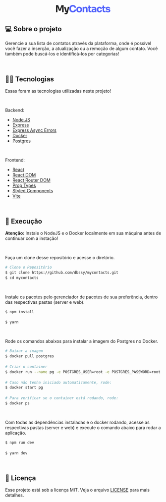 <p align="center">
  <img src="./.github/myContacts.svg" width="35%">
</p>

## 💻 Sobre o projeto

Gerencie a sua lista de contatos através da plataforma, onde é possível você fazer a inserção, a atualização ou a remoção de algum contato. Você também pode buscá-los e identificá-los por categorias!

<br>

## 👨‍💻 Tecnologias
Essas foram as tecnologias utilizadas neste projeto!

<br>

Backend:
- [Node.JS](https://nodejs.org/en/)
- [Express](https://expressjs.com/pt-br/)
- [Express Async Errors](https://www.npmjs.com/package/express-async-errors)
- [Docker](https://www.docker.com/)
- [Postgres](https://www.postgresql.org/)

<br>

Frontend:
- [React](https://reactjs.org/)
- [React DOM](https://reactjs.org/docs/react-dom.html)
- [React Router DOM](https://reactrouter.com/en/main)
- [Prop Types](https://www.npmjs.com/package/prop-types)
- [Styled Components](https://styled-components.com/)
- [Vite](https://vitejs.dev/)

<br>

## 🚀 Execução

**Atenção:** Instale o NodeJS e o Docker localmente em sua máquina antes de continuar com a instação!

<br>

Faça um clone desse repositório e acesse o diretório.
```bash
# Clone o Repositório
$ git clone https://github.com/dbssy/mycontacts.git
$ cd mycontacts
```

<br>

Instale os pacotes pelo gerenciador de pacotes de sua preferência, dentro das respectivas pastas (server e web).
```bash
$ npm install

$ yarn
```

<br>

Rode os comandos abaixos para instalar a imagem do Postgres no Docker.
```bash
# Baixar a imagem
$ docker pull postgres

# Criar o container
$ docker run --name pg -e POSTGRES_USER=root -e POSTGRES_PASSWORD=root -p 5432:5432 -d postgres

# Caso não tenha iniciado automaticamente, rode:
$ docker start pg

# Para verificar se o container está rodando, rode:
$ docker ps
```

<br>

Com todas as dependências instaladas e o docker rodando, acesse as respectivas pastas (server e web) e execute o comando abaixo para rodar a aplicação.
```bash
$ npm run dev

$ yarn dev
```
<br>

## 📝 Licença

Esse projeto está sob a licença MIT. Veja o arquivo [LICENSE](LICENSE.md) para mais detalhes.